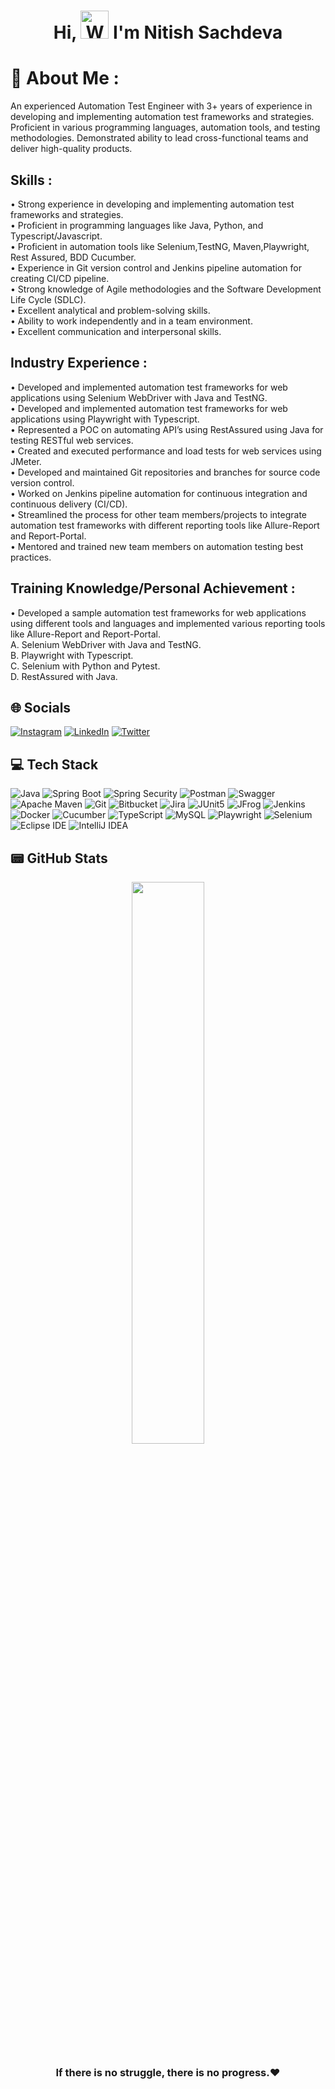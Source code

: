 <h1 align="center"> Hi, <img src="https://raw.githubusercontent.com/nixin72/nixin72/master/wave.gif" 
         alt="Waving hand animated gif"
         height="45"
         width="45" /> I'm Nitish Sachdeva</h1>
         
# 💫 About Me :
An experienced Automation Test Engineer with 3+ years of experience in developing and implementing automation test frameworks and strategies. Proficient in various programming languages, automation tools, and testing methodologies. Demonstrated ability to lead cross-functional teams and deliver high-quality products.

## Skills :
• Strong experience in developing and implementing automation test frameworks and strategies.<br>
• Proficient in programming languages like Java, Python, and Typescript/Javascript.<br>
• Proficient in automation tools like Selenium,TestNG, Maven,Playwright, Rest Assured, BDD Cucumber.<br>
• Experience in Git version control and Jenkins pipeline automation for creating CI/CD pipeline.<br>
• Strong knowledge of Agile methodologies and the Software Development Life Cycle (SDLC).<br>
• Excellent analytical and problem-solving skills.<br>
• Ability to work independently and in a team environment.<br>
• Excellent communication and interpersonal skills.<br>

## Industry Experience :
• Developed and implemented automation test frameworks for web applications using Selenium WebDriver with Java and TestNG.<br>
• Developed and implemented automation test frameworks for web applications using Playwright with Typescript.<br>
• Represented a POC on automating API’s using RestAssured using Java for testing RESTful web services.<br>
• Created and executed performance and load tests for web services using JMeter.<br>
• Developed and maintained Git repositories and branches for source code version control.<br>
• Worked on Jenkins pipeline automation for continuous integration and continuous delivery (CI/CD).<br>
• Streamlined the process for other team members/projects to integrate automation test frameworks with different reporting tools like Allure-Report and Report-Portal.<br>
• Mentored and trained new team members on automation testing best practices.<br>

## Training Knowledge/Personal Achievement :
• Developed a sample automation test frameworks for web applications using different tools and languages and implemented various reporting tools like Allure-Report and Report-Portal.<br>
	A. Selenium WebDriver with Java and TestNG.<br>
	B. Playwright with Typescript.<br>
	C. Selenium with Python and Pytest.<br>
	D. RestAssured with Java.

## 🌐 Socials
[![Instagram](https://img.shields.io/badge/Instagram-E4405F?style=for-the-badge&logo=instagram&logoColor=white)](https://instagram.com/initishsachdeva) [![LinkedIn](https://img.shields.io/badge/LinkedIn-0077B5?style=for-the-badge&logo=linkedin&logoColor=white)](https://www.linkedin.com/in/nitish-sachdeva-a0a71a121/) [![Twitter](https://img.shields.io/twitter/follow/initishsachdeva?logo=Twitter&style=for-the-badge)](https://twitter.com/@initishsachdeva) 

## 💻 Tech Stack
![Java](https://img.shields.io/badge/java-%23ED8B00.svg?style=for-the-badge&logo=java&logoColor=white) 
![Spring Boot](https://img.shields.io/static/v1?style=for-the-badge&message=Spring+Boot&color=6DB33F&logo=Spring+Boot&logoColor=FFFFFF&label=)
![Spring Security](https://img.shields.io/static/v1?style=for-the-badge&message=Spring+Security&color=6DB33F&logo=Spring+Security&logoColor=FFFFFF&label=)
![Postman](https://img.shields.io/badge/Postman-FF6C37?style=for-the-badge&logo=postman&logoColor=white)
![Swagger](https://img.shields.io/badge/-Swagger-%23Clojure?style=for-the-badge&logo=swagger&logoColor=white)
![Apache Maven](https://img.shields.io/static/v1?style=for-the-badge&message=Apache+Maven&color=C71A36&logo=Apache+Maven&logoColor=FFFFFF&label=)
![Git](https://img.shields.io/static/v1?style=for-the-badge&message=Git&color=F05032&logo=Git&logoColor=FFFFFF&label=) 
![Bitbucket](https://img.shields.io/static/v1?style=for-the-badge&message=Bitbucket&color=0052CC&logo=Bitbucket&logoColor=FFFFFF&label=)
![Jira](https://img.shields.io/static/v1?style=for-the-badge&message=Jira&color=0052CC&logo=Jira&logoColor=FFFFFF&label=)
![JUnit5](https://img.shields.io/static/v1?style=for-the-badge&message=JUnit5&color=25A162&logo=JUnit5&logoColor=FFFFFF&label=)
![JFrog](https://img.shields.io/static/v1?style=for-the-badge&message=JFrog&color=222222&logo=JFrog&logoColor=41BF47&label=)
![Jenkins](https://img.shields.io/static/v1?style=for-the-badge&message=Jenkins&color=D24939&logo=Jenkins&logoColor=FFFFFF&label=)
![Docker](https://img.shields.io/badge/docker-%230db7ed.svg?style=for-the-badge&logo=docker&logoColor=white)
![Cucumber](https://img.shields.io/static/v1?style=for-the-badge&message=Cucumber&color=222222&logo=Cucumber&logoColor=23D96C&label=)
![TypeScript](https://img.shields.io/badge/typescript-%23007ACC.svg?style=for-the-badge&logo=typescript&logoColor=white) 
![MySQL](https://img.shields.io/badge/mysql-%2300f.svg?style=for-the-badge&logo=mysql&logoColor=white) 
![Playwright](https://img.shields.io/static/v1?style=for-the-badge&message=Playwright&color=2EAD33&logo=Playwright&logoColor=FFFFFF&label=)
![Selenium](https://img.shields.io/static/v1?style=for-the-badge&message=Selenium&color=43B02A&logo=Selenium&logoColor=FFFFFF&label=)
![Eclipse IDE](https://img.shields.io/static/v1?style=for-the-badge&message=Eclipse+IDE&color=2C2255&logo=Eclipse+IDE&logoColor=FFFFFF&label=)
![IntelliJ IDEA](https://img.shields.io/static/v1?style=for-the-badge&message=IntelliJ+IDEA&color=000000&logo=IntelliJ+IDEA&logoColor=FFFFFF&label=)




## 📟 GitHub Stats
<p align="center">
	<img width="48%" src="https://github-readme-stats.vercel.app/api?username=initishsachdeva&&show_icons=true&title_color=ffffff&icon_color=bb2acf&text_color=daf7dc&bg_color=151515" />
</p>

<div align="center">

### If there is no struggle, there is no progress.❤️ 

</div>

         
